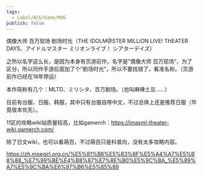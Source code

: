 ```yaml
---
tags:
  - Label/ACG/Game/MUG
publish: false
---
```


偶像大师 百万现场 剧场时光（THE IDOLM@STER MILLION LIVE! THEATER DAYS、アイドルマスター ミリオンライブ！ シアターデイズ）

之所以名字这么长，是因为本身有页游前作，名字是”偶像大师 百万现场“，为了区分，所以同作手游后面加了个”剧场时光“，所以不要找错了，看准名称。（页游前作已经在18年停运）

本作简称有几个：MLTD、ミリシタ、百万剧场。（也叫麻辣土豆……）

目前有台服、日服、韩服，其中只有台服自带中文，不过总体上还是推荐日服（毕竟版本优先）。

11区的攻略wiki站质量较高，比如gamerch：https://imasml-theater-wiki.gamerch.com/

除了日文wiki，也可以看萌百，不过萌百只是科普向，没有太多攻略内容。

https://zh.moegirl.org.cn/%E5%81%B6%E5%83%8F%E5%A4%A7%E5%B8%88_%E7%99%BE%E4%B8%87%E7%8E%B0%E5%9C%BA_%E5%89%A7%E5%9C%BA%E6%97%B6%E5%85%89

